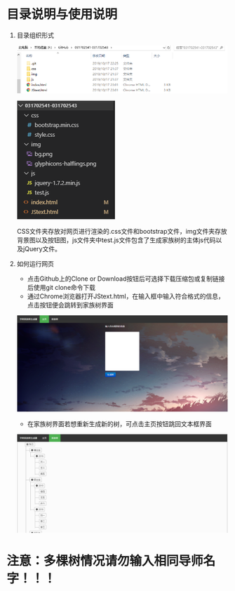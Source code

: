 # 目录说明与使用说明

1. 目录组织形式

   ![](https://github.com/Brokenpumpkin/MyPicture/blob/master/QQ%E6%88%AA%E5%9B%BE20191017230754.png)
 
   ![](https://github.com/Brokenpumpkin/MyPicture/blob/master/QQ%E6%88%AA%E5%9B%BE20191017231002.png)

   CSS文件夹存放对网页进行渲染的.css文件和bootstrap文件，img文件夹存放背景图以及按钮图，js文件夹中test.js文件包含了生成家族树的主体js代码以及jQuery文件。

2. 如何运行网页

   - 点击Github上的Clone or Download按钮后可选择下载压缩包或复制链接后使用git clone命令下载
   - 通过Chrome浏览器打开JStext.html，在输入框中输入符合格式的信息，点击按钮便会跳转到家族树界面

   ![](https://github.com/Brokenpumpkin/MyPicture/blob/master/QQ%E6%88%AA%E5%9B%BE20191018211757.png)

   - 在家族树界面若想重新生成新的树，可点击主页按钮跳回文本框界面

   ![](https://github.com/Brokenpumpkin/MyPicture/blob/master/QQ%E6%88%AA%E5%9B%BE20191018211819.png)
# 注意：多棵树情况请勿输入相同导师名字！！！
